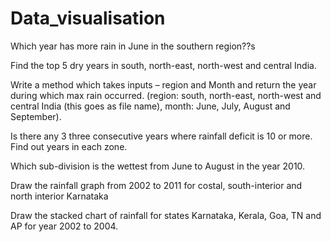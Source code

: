 # Data_visualisation
Which year has more rain in June in the southern region??s

Find the top 5 dry years in south, north-east, north-west and central India.

Write a method which takes inputs – region and Month and return the year during which max rain
occurred. (region: south, north-east, north-west and central India (this goes as file name), month: June,
July, August and September).

Is there any 3 three consecutive years where rainfall deficit is 10 or more. Find out years in each zone.

Which sub-division is the wettest from June to August in the year 2010.

Draw the rainfall graph from 2002 to 2011 for costal, south-interior and north interior Karnataka

Draw the stacked chart of rainfall for states Karnataka, Kerala, Goa, TN and AP for year 2002 to 2004.
